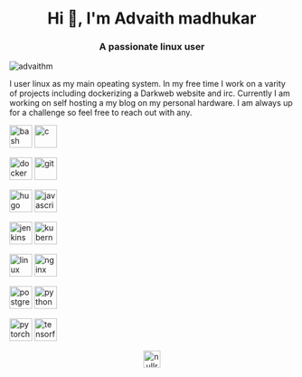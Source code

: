 <h1 align="center">Hi 👋, I'm Advaith madhukar</h1>
<h3 align="center">A passionate linux user</h3>

<p align="left"> <img src="https://komarev.com/ghpvc/?username=advaithm" alt="advaithm" /> </p>
I user linux as my main opeating system. In my free time I work on a varity of projects including dockerizing a Darkweb website and irc. Currently I am working on self hosting a my blog on my personal hardware. I am always up for a challenge so feel free to reach out with any. 


<p align="left"><img src="https://www.vectorlogo.zone/logos/gnu_bash/gnu_bash-icon.svg" alt="bash" width="40" height="40"/> <img src="https://devicons.github.io/devicon/devicon.git/icons/c/c-original.svg" alt="c" width="40" height="40"/> 
  
  
<img src="https://devicons.github.io/devicon/devicon.git/icons/docker/docker-original-wordmark.svg" alt="docker" width="40" height="40"/> <img src="https://www.vectorlogo.zone/logos/git-scm/git-scm-icon.svg" alt="git" width="40" height="40"/>


<img src="https://api.iconify.design/logos-hugo.svg" alt="hugo" width="40" height="40"/> <img src="https://devicons.github.io/devicon/devicon.git/icons/javascript/javascript-original.svg" alt="javascript" width="40" height="40"/> 

<img src="https://www.vectorlogo.zone/logos/jenkins/jenkins-icon.svg" alt="jenkins" width="40" height="40"/> <img src="https://www.vectorlogo.zone/logos/kubernetes/kubernetes-icon.svg" alt="kubernetes" width="40" height="40"/> 

<img src="https://devicons.github.io/devicon/devicon.git/icons/linux/linux-original.svg" alt="linux" width="40" height="40"/> <img src="https://devicons.github.io/devicon/devicon.git/icons/nginx/nginx-original.svg" alt="nginx" width="40" height="40"/> 

<img src="https://devicons.github.io/devicon/devicon.git/icons/postgresql/postgresql-original-wordmark.svg" alt="postgresql" width="40" height="40"/> <img src="https://devicons.github.io/devicon/devicon.git/icons/python/python-original.svg" alt="python" width="40" height="40"/> 

<img src="https://www.vectorlogo.zone/logos/pytorch/pytorch-icon.svg" alt="pytorch" width="40" height="40"/> <img src="https://www.vectorlogo.zone/logos/tensorflow/tensorflow-icon.svg" alt="tensorflow" width="40" height="40"/></p><p align="center">
<a href="https://instagram.com/nullrequest_" target="blank"><img align="center" src="https://cdn.jsdelivr.net/npm/simple-icons@3.0.1/icons/instagram.svg" alt="nullrequest_" height="30" width="30" /></a>
</p>
